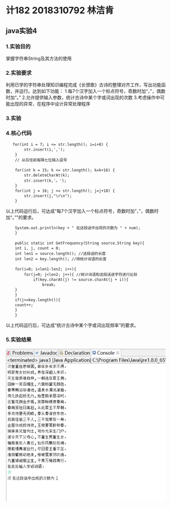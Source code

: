 # 计182 2018310792 林洁肯
## java实验4
### 1.实验目的
掌握字符串String及其方法的使用
### 2.实验要求
利用已学的字符串处理知识编程完成《长恨歌》古诗的整理对齐工作，写出功能函数，并运行。达到如下功能：
1.每7个汉字加入一个标点符号，奇数时加“，”，偶数时加“。”
2.允许提供输入参数，统计古诗中某个字或词出现的次数
3.考虑操作中可能出现的异常，在程序中设计异常处理程序
### 3.实验

### 4.核心代码	
       for(int i = 7; i <= str.length(); i=i+8) {
            str.insert(i,',');
        }
        // 从后往前每隔七位插入逗号
           
        for(int k = 15; k <= str.length(); k=k+16) {
        	str.deleteCharAt(k);
            str.insert(k,'。');
        }
        for(int j = 16; j <= str.length(); j=j+18) {
        	str.insert(j,"\r\n");
        }
以上代码运行后，可达成“每7个汉字加入一个标点符号，奇数时加“，”，偶数时加“。””的要求。

        System.out.println(key + " 在这段话中出现的次数为 " + num);
        }

        public static int GetFrequency(String source,String key){
        int i, j, count = 0;
        int len1 = source.length(); //这段话的长度
        int len2 = key.length(); //待统计词语的长度

        for(i=0; i<len1-len2; i++){
            for(j=0; j<len2; j++){ //统计词语和这段话逐字符进行比较
        		if(key.charAt(j) != source.charAt(j + i)){
        			break;
        }
        }
        if(j>=key.length()){
        count++;
        }
        }
以上代码运行后，可达成“统计古诗中某个字或词出现频率”的要求。
### 5.实验结果
![images](https://github.com/Linjieken/java-4/blob/master/images/微信图片_20191117200925.png)
